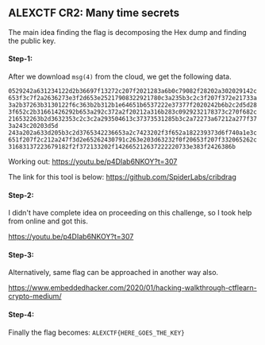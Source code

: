 ## ALEXCTF CR2: Many time secrets
The main idea finding the flag is decomposing the Hex dump and finding the public key.

#### Step-1:
After we download `msg(4)` from the cloud, we get the following data.

`0529242a631234122d2b36697f13272c207f2021283a6b0c79082f28202a302029142c653f3c7f2a2636273e3f2d653e25217908322921780c3a235b3c2c3f207f372e21733a3a2b37263b3130122f6c363b2b312b1e64651b6537222e37377f2020242b6b2c2d5d283f652c2b31661426292b653a292c372a2f20212a316b283c0929232178373c270f682c216532263b2d3632353c2c3c2a293504613c37373531285b3c2a72273a67212a277f373a243c20203d5d
243a202a633d205b3c2d3765342236653a2c7423202f3f652a182239373d6f740a1e3c651f207f2c212a247f3d2e65262430791c263e203d63232f0f20653f207f332065262c31683137223679182f2f372133202f142665212637222220733e383f2426386b`

Working out:
https://youtu.be/p4DIab6NKOY?t=307

The link for this tool is below:
https://github.com/SpiderLabs/cribdrag

#### Step-2:

I didn't have complete idea on proceeding on this challenge, so I took help from online and got this.

https://youtu.be/p4DIab6NKOY?t=307

#### Step-3:
Alternatively, same flag can be approached in another way also.

https://www.embeddedhacker.com/2020/01/hacking-walkthrough-ctflearn-crypto-medium/

#### Step-4:
Finally the flag becomes:
`ALEXCTF{HERE_GOES_THE_KEY}`
